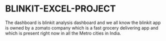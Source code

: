 # BLINKIT-EXCEL-PROJECT
The dashboard is blinkit analysis dashboard and we all know the blinkit app is owned by a zomato company which is a fast grocery delivering app and which is present right now in all the Metro cities in India. 
